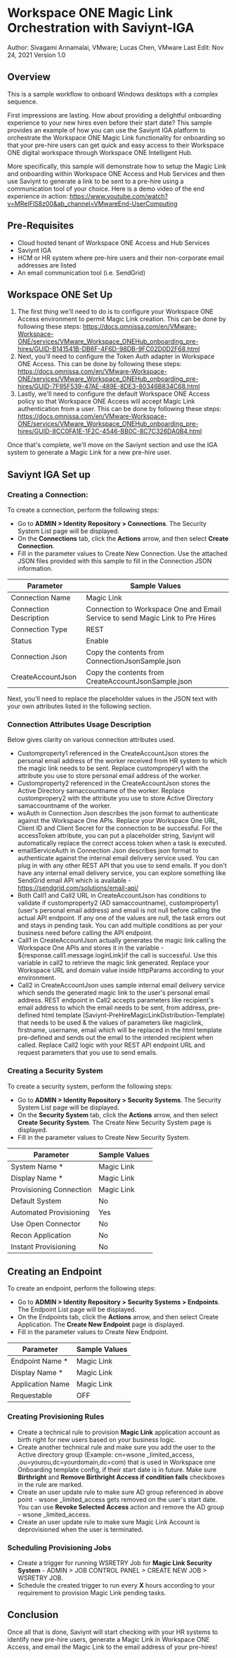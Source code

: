 # Workspace ONE Magic Link Orchestration with Saviynt-IGA

Author: Sivagami Annamalai, VMware; Lucas Chen, VMware
Last Edit: Nov 24, 2021
Version 1.0  

## Overview
<!-- Summary Start -->
This is a sample workflow to onboard Windows desktops with a complex sequence.
<!-- Summary End -->

First impressions are lasting. How about providing a delightful onboarding experience to your new hires even before their start date? This sample provides an example of how you can use the Saviynt IGA platform to orchestrate the Workspace ONE Magic Link functionality for onboarding so that your pre-hire users can get quick and easy access to their Workspace ONE digital workspace through Workspace ONE Intelligent Hub.

More specifically, this sample will demonstrate how to setup the Magic Link and onboarding within Workspace ONE Access and Hub Services and then use Saviynt to generate a link to be sent to a pre-hire using a communication tool of your choice. Here is a demo video of the end experience in action: https://www.youtube.com/watch?v=MReIFlS8z00&ab_channel=VMwareEnd-UserComputing 

## Pre-Requisites

- Cloud hosted tenant of Workspace ONE Access and Hub Services
- Saviynt IGA
- HCM or HR system where pre-hire users and their non-corporate email addresses are listed
- An email communication tool (i.e. SendGrid)

## Workspace ONE Set Up

1. The first thing we'll need to do is to configure your Workspace ONE Access environment to permit Magic Link creation. This can be done by following these steps: https://docs.omnissa.com/en/VMware-Workspace-ONE/services/VMware_Workspace_ONEHub_onboarding_pre-hires/GUID-B141541B-DB6F-4F6D-98DB-9FC02D0D2F68.html
1. Next, you'll need to configure the Token Auth adapter in Workspace ONE Access. This can be done by following these steps: https://docs.omnissa.com/en/VMware-Workspace-ONE/services/VMware_Workspace_ONEHub_onboarding_pre-hires/GUID-7F95F539-47AE-489E-8DE3-80346B834C68.html
1. Lastly, we'll need to configure the default Workspace ONE Access policy so that Workspace ONE Access will accept Magic Link authentication from a user. This can be done by following these steps: https://docs.omnissa.com/en/VMware-Workspace-ONE/services/VMware_Workspace_ONEHub_onboarding_pre-hires/GUID-8CC0FA1E-1F2C-4546-BB0C-8C7C326DA0B4.html  

Once that's complete, we'll move on the Saviynt section and use the IGA system to generate a Magic Link for a new pre-hire user.

## Saviynt IGA Set up

### Creating a Connection:

To create a connection, perform the following steps:

- Go to **ADMIN > Identity Repository > Connections**. The Security System List page will be displayed.
- On the **Connections** tab, click the **Actions** arrow, and then select **Create Connection**.
- Fill in the parameter values to Create New Connection. Use the attached JSON files provided with this sample to fill in the Connection JSON information.  

| Parameter | Sample Values |
| --- | --- |
| Connection Name | Magic Link |
| Connection Description | Connection to Workspace One and Email Service to send Magic Link to Pre Hires |
| Connection Type | REST |
| Status | Enable |
| Connection Json | Copy the contents from ConnectionJsonSample.json |
| CreateAccountJson | Copy the contents from CreateAccountJsonSample.json | 

Next, you'll need to replace the placeholder values in the JSON text with your own attributes listed in the following section.

### Connection Attributes Usage Description

Below gives clarity on various connection attributes used.

- Customproperty1 referenced in the CreateAccountJson stores the personal email address of the worker received from HR system to which the magic link needs to be sent. Replace custompropery1 with the attribute you use to store personal email address of the worker.
- Customproperty2 referenced in the CreateAccountJson stores the Active Directory samaccountname of the worker. Replace custompropery2 with the attribute you use to store Active Directory samaccountname of the worker.
- wsAuth in Connection Json describes the json format to authenticate against the Workspace One APIs. Replace your Workspace One URL, Client ID and Client Secret for the connection to be successful. For the accessToken attribute, you can put a placeholder string, Saviynt will automatically replace the correct access token when a task is executed.
- emailServiceAuth in Connection Json describes json format to authenticate against the internal email delivery service used. You can plug in with any other REST API that you use to send emails. If you don't have any internal email delivery service, you can explore something like SendGrid email API which is available - https://sendgrid.com/solutions/email-api/ 
- Both Call1 and Call2 URL in CreateAccountJson has conditions to validate if customproperty2 (AD samaccountname), customproperty1 (user's personal email address) and email is not null before calling the actual API endpoint. If any one of the values are null, the task errors out and stays in pending task. You can add multiple conditions as per your business need before calling the API endpoint.
- Call1 in CreateAccountJson actually generates the magic link calling the Workspace One APIs and stores it in the variable - ${response.call1.message.loginLink}if the call is successful. Use this variable in call2 to retrieve the magic link generated. Replace your Workspace URL and domain value inside httpParams according to your environment.
- Call2 in CreateAccountJson uses sample internal email delivery service which sends the generated magic link to the user's personal email address. REST endpoint in Call2 accepts parameters like recipient's email address to which the email needs to be sent, from address, pre-defined html template (Saviynt-PreHireMagicLinkDistribution-Template) that needs to be used & the values of parameters like magiclink, firstname, username, email which will be replaced in the html template pre-defined and sends out the email to the intended recipient when called. Replace Call2 logic with your REST API endpoint URL and request parameters that you use to send emails.
 
### Creating a Security System

To create a security system, perform the following steps:

- Go to **ADMIN > Identity Repository > Security Systems**. The Security System List page will be displayed.
- On the **Security System** tab, click the **Actions** arrow, and then select **Create Security System**. The Create New Security System page is displayed.
- Fill in the parameter values to Create New Security System. 

| Parameter | Sample Values |
| --- | --- |
| System Name * | Magic Link |
| Display Name * | Magic Link |
| Provisioning Connection | Magic Link |
| Default System | No |
| Automated Provisioning | Yes |
| Use Open Connector | No |
| Recon Application | No |
| Instant Provisioning | No |

## Creating an Endpoint

To create an endpoint, perform the following steps:

- Go to **ADMIN > Identity Repository > Security Systems > Endpoints**. The Endpoint List page will be displayed.
- On the Endpoints tab, click the **Actions** arrow, and then select Create Application. The **Create New Endpoint** page is displayed.
- Fill in the parameter values to Create New Endpoint. 

| Parameter | Sample Values |
| --- | --- |
| Endpoint Name * | Magic Link |
| Display Name * | Magic Link |
| Application Name | Magic Link |
| Requestable | OFF |

### Creating Provisioning Rules

- Create a technical rule to provision **Magic Link** application account as birth right for new users based on your business logic.
- Create another technical rule and make sure you add the user to the Active directory group (Example: cn=wsone _limited_access, ,ou=yourou,dc=yourdomain,dc=com) that is used in Workspace one Onboarding template config, if their start date is in future. Make sure **Birthright** and **Remove Birthright Access if condition fails** checkboxes in the rule are marked.
- Create an user update rule to make sure AD group referenced in above point - wsone _limited_access gets removed on the user's start date. You can use **Revoke Selected Access** action and remove the AD group - wsone _limited_access.
- Create an user update rule to make sure Magic Link Account is deprovisioned when the user is terminated.
 

### Scheduling Provisioning Jobs

- Create a trigger for running WSRETRY Job for **Magic Link Security System** - ADMIN > JOB CONTROL PANEL > CREATE NEW JOB > WSRETRY JOB.
- Schedule the created trigger to run every **X** hours according to your requirement to provision Magic Link pending tasks.
 
## Conclusion

Once all that is done, Saviynt will start checking with your HR systems to identify new pre-hire users, generate a Magic Link in Workspace ONE Access, and email the Magic Link to the email address of your pre-hires!